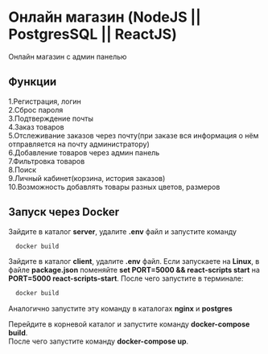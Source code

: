 
# Онлайн магазин (NodeJS || PostgresSQL || ReactJS)
Онлайн магазин с админ панелью


## Функции

1.Регистрация, логин <br />
2.Сброс пароля <br />
3.Подтверждение почты <br />
4.Заказ товаров <br />
5.Отслеживание заказов через почту(при заказе вся информация о нём отправляется на почту администратору) <br />
6.Добавление товаров через админ панель <br />
7.Фильтровка товаров <br />
8.Поиск <br />
9.Личный кабинет(корзина, история заказов) <br />
10.Возможность добавлять товары разных цветов, размеров <br />

## Запуск через Docker

Зайдите в каталог **server**, удалите **.env** файл и запустите команду

```bash
  docker build
```

Зайдите в каталог **client**, удалите **.env** файл. Если запускаете на **Linux**, в файле
**package.json** поменяйте **set PORT=5000 && react-scripts start** на **PORT=5000 react-scripts-start**. После чего запустите в терминале:

```bash
  docker build
```
Аналогично запустите эту команду в каталогах **nginx** и **postgres**

Перейдите в корневой каталог и запустите команду **docker-compose build**. <br />
После чего запустите команду **docker-compose up**.
